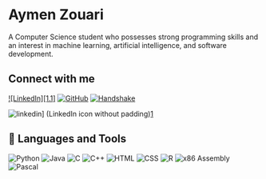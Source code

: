 # Aymen Zouari

A Computer Science student who possesses strong programming skills and an interest in machine learning, artificial intelligence, and software development.

## Connect with me

[![LinkedIn][1.1]][1] [![GitHub][2.1]][2] [![Handshake][3.1]][3]


[2.1]: https://i.imgur.com/9I6NRUm.png (GitHub icon without padding)
[3.1]: https://i.imgur.com/31PwVMs.png (Handshake icon)
[1]: https://www.linkedin.com/in/aymen-zouari-622377236/
[2]: https://github.com/Az0202/Aymen-Zouari
[3]: https://app.joinhandshake.com/stu/users/49753127

![linkedin](https://cloud.githubusercontent.com/assets/17016297/18839848/0fc7e74e-83d2-11e6-8c6a-277fc9d6e067.png)] (LinkedIn icon without padding)[1]

## 🧰 Languages and Tools

![Python](https://img.shields.io/badge/Code-Python-informational?style=flat&logo=python&logoColor=white&color=2bbc8a)
![Java](https://img.shields.io/badge/Code-Java-informational?style=flat&logo=java&logoColor=white&color=2bbc8a)
![C](https://img.shields.io/badge/Code-C-informational?style=flat&logo=c&logoColor=white&color=2bbc8a)
![C++](https://img.shields.io/badge/Code-C++-informational?style=flat&logo=cplusplus&logoColor=white&color=2bbc8a)
![HTML](https://img.shields.io/badge/Code-HTML-informational?style=flat&logo=html5&logoColor=white&color=2bbc8a)
![CSS](https://img.shields.io/badge/Code-CSS-informational?style=flat&logo=css3&logoColor=white&color=2bbc8a)
![R](https://img.shields.io/badge/Code-R-informational?style=flat&logo=r&logoColor=white&color=2bbc8a)
![x86 Assembly](https://img.shields.io/badge/Code-x86_Assembly-informational?style=flat&logoColor=white&color=2bbc8a)
![Pascal](https://img.shields.io/badge/Code-Pascal-informational?style=flat&logoColor=white&color=2bbc8a)
